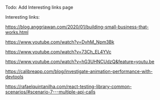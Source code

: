 Todo: Add Interesting links page

Interesting links:

https://blog.anggriawan.com/2020/01/building-small-business-that-works.html

https://www.youtube.com/watch?v=DvhM_Npm3Bk

https://www.youtube.com/watch?v=73Ch_EL4YVc

https://www.youtube.com/watch?v=hG3UHNCUdzQ&feature=youtu.be

https://calibreapp.com/blog/investigate-animation-performance-with-devtools

https://rafaelquintanilha.com/react-testing-library-common-scenarios/#scenario-7---multiple-api-calls
